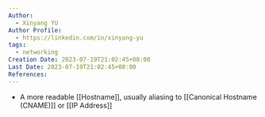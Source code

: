 ```yaml
---
Author:
  - Xinyang YU
Author Profile:
  - https://linkedin.com/in/xinyang-yu
tags:
  - networking
Creation Date: 2023-07-19T21:02:45+08:00
Last Date: 2023-07-19T21:02:45+08:00
References:
---
```

- A more readable [[Hostname]], usually aliasing to [[Canonical Hostname (CNAME)]] or [[IP Address]]